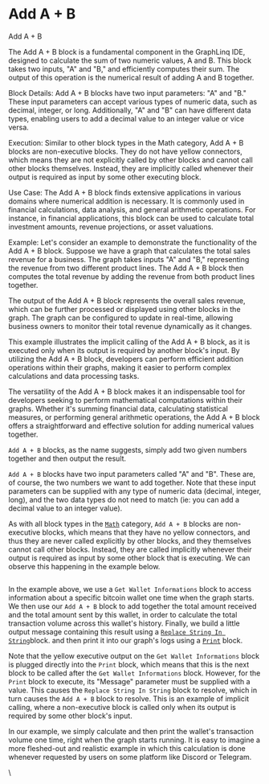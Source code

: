 # Add A + B

Add A + B

The Add A + B block is a fundamental component in the GraphLinq IDE, designed to calculate the sum of two numeric values, A and B. This block takes two inputs, "A" and "B," and efficiently computes their sum. The output of this operation is the numerical result of adding A and B together.

Block Details: Add A + B blocks have two input parameters: "A" and "B." These input parameters can accept various types of numeric data, such as decimal, integer, or long. Additionally, "A" and "B" can have different data types, enabling users to add a decimal value to an integer value or vice versa.

Execution: Similar to other block types in the Math category, Add A + B blocks are non-executive blocks. They do not have yellow connectors, which means they are not explicitly called by other blocks and cannot call other blocks themselves. Instead, they are implicitly called whenever their output is required as input by some other executing block.

Use Case: The Add A + B block finds extensive applications in various domains where numerical addition is necessary. It is commonly used in financial calculations, data analysis, and general arithmetic operations. For instance, in financial applications, this block can be used to calculate total investment amounts, revenue projections, or asset valuations.

Example: Let's consider an example to demonstrate the functionality of the Add A + B block. Suppose we have a graph that calculates the total sales revenue for a business. The graph takes inputs "A" and "B," representing the revenue from two different product lines. The Add A + B block then computes the total revenue by adding the revenue from both product lines together.

The output of the Add A + B block represents the overall sales revenue, which can be further processed or displayed using other blocks in the graph. The graph can be configured to update in real-time, allowing business owners to monitor their total revenue dynamically as it changes.

This example illustrates the implicit calling of the Add A + B block, as it is executed only when its output is required by another block's input. By utilizing the Add A + B block, developers can perform efficient addition operations within their graphs, making it easier to perform complex calculations and data processing tasks.

The versatility of the Add A + B block makes it an indispensable tool for developers seeking to perform mathematical computations within their graphs. Whether it's summing financial data, calculating statistical measures, or performing general arithmetic operations, the Add A + B block offers a straightforward and effective solution for adding numerical values together.







`Add A + B` blocks, as the name suggests, simply add two given numbers together and then output the result.

`Add A + B` blocks have two input parameters called "A" and "B". These are, of course, the two numbers we want to add together. Note that these input parameters can be supplied with any type of numeric data (decimal, integer, long), and the two data types do not need to match (ie: you can add a decimal value to an integer value).

As with all block types in the [`Math`](./) category, `Add A + B` blocks are non-executive blocks, which means that they have no yellow connectors, and thus they are never called explicitly by other blocks, and they themselves cannot call other blocks. Instead, they are called implicitly whenever their output is required as input by some other block that is executing. We can observe this happening in the example below.

<figure><img src="https://i.imgur.com/dyKrGwA.png" alt=""><figcaption></figcaption></figure>

In the example above, we use a `Get Wallet Informations` block to access information about a specific bitcoin wallet one time when the graph starts. We then use our `Add A + B` block to add together the total amount received and the total amount sent by this wallet, in order to calculate the total transaction volume across this wallet's history. Finally, we build a little output message containing this result using a [`Replace String In String`](../string/replace-string-in-string.md)block. and then print it into our graph's logs using a [`Print`](../log/print.md) block.

Note that the yellow executive output on the `Get Wallet Informations` block is plugged directly into the `Print` block, which means that this is the next block to be called after the `Get Wallet Informations` block. However, for the `Print` block to execute, its "Message" parameter must be supplied with a value. This causes the `Replace String In String` block to resolve, which in turn causes the `Add A + B` block to resolve. This is an example of implicit calling, where a non-executive block is called only when its output is required by some other block's input.

In our example, we simply calculate and then print the wallet's transaction volume one time, right when the graph starts running. It is easy to imagine a more fleshed-out and realistic example in which this calculation is done whenever requested by users on some platform like Discord or Telegram.

\
